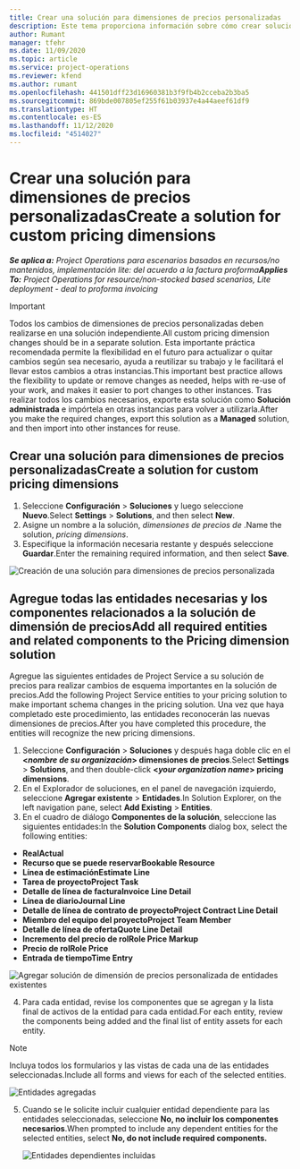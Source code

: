 ```yaml
---
title: Crear una solución para dimensiones de precios personalizadas
description: Este tema proporciona información sobre cómo crear soluciones para dimensiones de precios personalizadas.
author: Rumant
manager: tfehr
ms.date: 11/09/2020
ms.topic: article
ms.service: project-operations
ms.reviewer: kfend
ms.author: rumant
ms.openlocfilehash: 441501dff23d16960381b3f9fb4b2cceba2b3ba5
ms.sourcegitcommit: 869bde007805ef255f61b03937e4a44aeef61df9
ms.translationtype: HT
ms.contentlocale: es-ES
ms.lasthandoff: 11/12/2020
ms.locfileid: "4514027"
---
```

# <a name="create-a-solution-for-custom-pricing-dimensions"></a><span data-ttu-id="90aa4-103">Crear una solución para dimensiones de precios personalizadas</span><span class="sxs-lookup"><span data-stu-id="90aa4-103">Create a solution for custom pricing dimensions</span></span>

 <span data-ttu-id="90aa4-104">_**Se aplica a:** Project Operations para escenarios basados en recursos/no mantenidos, implementación lite: del acuerdo a la factura proforma_</span><span class="sxs-lookup"><span data-stu-id="90aa4-104">_**Applies To:** Project Operations for resource/non-stocked based scenarios, Lite deployment - deal to proforma invoicing_</span></span> 

>[!IMPORTANT]
><span data-ttu-id="90aa4-105">Todos los cambios de dimensiones de precios personalizadas deben realizarse en una solución independiente.</span><span class="sxs-lookup"><span data-stu-id="90aa4-105">All custom pricing dimension changes should be in a separate solution.</span></span> <span data-ttu-id="90aa4-106">Esta importante práctica recomendada permite la flexibilidad en el futuro para actualizar o quitar cambios según sea necesario, ayuda a reutilizar su trabajo y le facilitará el llevar estos cambios a otras instancias.</span><span class="sxs-lookup"><span data-stu-id="90aa4-106">This important best practice allows the flexibility to update or remove changes as needed, helps with re-use of your work, and makes it easier to port changes to other instances.</span></span> <span data-ttu-id="90aa4-107">Tras realizar todos los cambios necesarios, exporte esta solución como **Solución administrada** e impórtela en otras instancias para volver a utilizarla.</span><span class="sxs-lookup"><span data-stu-id="90aa4-107">After you make the required changes, export this solution as a **Managed** solution, and then import into other instances for reuse.</span></span>

## <a name="create-a-solution-for-custom-pricing-dimensions"></a><span data-ttu-id="90aa4-108">Crear una solución para dimensiones de precios personalizadas</span><span class="sxs-lookup"><span data-stu-id="90aa4-108">Create a solution for custom pricing dimensions</span></span>

1.  <span data-ttu-id="90aa4-109">Seleccione **Configuración** > **Soluciones** y luego seleccione **Nuevo**.</span><span class="sxs-lookup"><span data-stu-id="90aa4-109">Select **Settings** > **Solutions**, and then select **New**.</span></span>
2.  <span data-ttu-id="90aa4-110">Asigne un nombre a la solución, *dimensiones de precios de <your organization name>*.</span><span class="sxs-lookup"><span data-stu-id="90aa4-110">Name the solution, *<your organization name> pricing dimensions*.</span></span>
3. <span data-ttu-id="90aa4-111">Especifique la información necesaria restante y después seleccione **Guardar**.</span><span class="sxs-lookup"><span data-stu-id="90aa4-111">Enter the remaining required information, and then select **Save**.</span></span>

  ![Creación de una solución para dimensiones de precios personalizada](./media/Creation-of-custom-pricing-dimension-solution.png)
 
## <a name="add-all-required-entities-and-related-components-to-the-pricing-dimension-solution"></a><span data-ttu-id="90aa4-113">Agregue todas las entidades necesarias y los componentes relacionados a la solución de dimensión de precios</span><span class="sxs-lookup"><span data-stu-id="90aa4-113">Add all required entities and related components to the Pricing dimension solution</span></span>

<span data-ttu-id="90aa4-114">Agregue las siguientes entidades de Project Service a su solución de precios para realizar cambios de esquema importantes en la solución de precios.</span><span class="sxs-lookup"><span data-stu-id="90aa4-114">Add the following Project Service entities to your pricing solution to make important schema changes in the pricing solution.</span></span> <span data-ttu-id="90aa4-115">Una vez que haya completado este procedimiento, las entidades reconocerán las nuevas dimensiones de precios.</span><span class="sxs-lookup"><span data-stu-id="90aa4-115">After you have completed this procedure, the entities will recognize the new pricing dimensions.</span></span>

1.  <span data-ttu-id="90aa4-116">Seleccione **Configuración** > **Soluciones** y después haga doble clic en el **<*nombre de su organización*> dimensiones de precios**.</span><span class="sxs-lookup"><span data-stu-id="90aa4-116">Select **Settings** > **Solutions**, and then double-click **<*your organization name*> pricing dimensions**.</span></span>
2.  <span data-ttu-id="90aa4-117">En el Explorador de soluciones, en el panel de navegación izquierdo, seleccione **Agregar existente** > **Entidades**.</span><span class="sxs-lookup"><span data-stu-id="90aa4-117">In Solution Explorer, on the left navigation pane, select **Add Existing** > **Entities**.</span></span>
3.  <span data-ttu-id="90aa4-118">En el cuadro de diálogo **Componentes de la solución**, seleccione las siguientes entidades:</span><span class="sxs-lookup"><span data-stu-id="90aa4-118">In the **Solution Components** dialog box, select the following entities:</span></span>
 
   - <span data-ttu-id="90aa4-119">**Real**</span><span class="sxs-lookup"><span data-stu-id="90aa4-119">**Actual**</span></span>
   - <span data-ttu-id="90aa4-120">**Recurso que se puede reservar**</span><span class="sxs-lookup"><span data-stu-id="90aa4-120">**Bookable Resource**</span></span>
   - <span data-ttu-id="90aa4-121">**Línea de estimación**</span><span class="sxs-lookup"><span data-stu-id="90aa4-121">**Estimate Line**</span></span>
   - <span data-ttu-id="90aa4-122">**Tarea de proyecto**</span><span class="sxs-lookup"><span data-stu-id="90aa4-122">**Project Task**</span></span>
   - <span data-ttu-id="90aa4-123">**Detalle de línea de factura**</span><span class="sxs-lookup"><span data-stu-id="90aa4-123">**Invoice Line Detail**</span></span>
   - <span data-ttu-id="90aa4-124">**Línea de diario**</span><span class="sxs-lookup"><span data-stu-id="90aa4-124">**Journal Line**</span></span>
   - <span data-ttu-id="90aa4-125">**Detalle de línea de contrato de proyecto**</span><span class="sxs-lookup"><span data-stu-id="90aa4-125">**Project Contract Line Detail**</span></span>
   - <span data-ttu-id="90aa4-126">**Miembro del equipo del proyecto**</span><span class="sxs-lookup"><span data-stu-id="90aa4-126">**Project Team Member**</span></span>
   - <span data-ttu-id="90aa4-127">**Detalle de línea de oferta**</span><span class="sxs-lookup"><span data-stu-id="90aa4-127">**Quote Line Detail**</span></span>
   - <span data-ttu-id="90aa4-128">**Incremento del precio de rol**</span><span class="sxs-lookup"><span data-stu-id="90aa4-128">**Role Price Markup**</span></span>
   - <span data-ttu-id="90aa4-129">**Precio de rol**</span><span class="sxs-lookup"><span data-stu-id="90aa4-129">**Role Price**</span></span>
   - <span data-ttu-id="90aa4-130">**Entrada de tiempo**</span><span class="sxs-lookup"><span data-stu-id="90aa4-130">**Time Entry**</span></span>
 
   ![Agregar solución de dimensión de precios personalizada de entidades existentes](./media/Existing-entities-to-PD-solution.png)
 
 4. <span data-ttu-id="90aa4-132">Para cada entidad, revise los componentes que se agregan y la lista final de activos de la entidad para cada entidad.</span><span class="sxs-lookup"><span data-stu-id="90aa4-132">For each entity, review the components being added and the final list of entity assets for each entity.</span></span> 

   >[!NOTE]
   > <span data-ttu-id="90aa4-133">Incluya todos los formularios y las vistas de cada una de las entidades seleccionadas.</span><span class="sxs-lookup"><span data-stu-id="90aa4-133">Include all forms and views for each of the selected entities.</span></span>

  ![Entidades agregadas](./media/solution-component-selection.png)


5.  <span data-ttu-id="90aa4-135">Cuando se le solicite incluir cualquier entidad dependiente para las entidades seleccionadas, seleccione **No, no incluir los componentes necesarios**.</span><span class="sxs-lookup"><span data-stu-id="90aa4-135">When prompted to include any dependent entities for the selected entities, select **No, do not include required components.**</span></span>

    ![Entidades dependientes incluidas](./media/Do-not-include-required.png)
